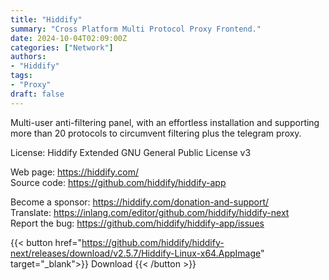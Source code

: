```yaml
---
title: "Hiddify"
summary: "Cross Platform Multi Protocol Proxy Frontend."
date: 2024-10-04T02:09:00Z
categories: ["Network"]
authors:
- "Hiddify"
tags: 
- "Proxy"
draft: false
---
```


Multi-user anti-filtering panel, with an effortless installation and supporting more than 20 protocols to circumvent filtering plus the telegram proxy.

License: Hiddify Extended GNU General Public License v3

Web page: <https://hiddify.com/>  
Source code: <https://github.com/hiddify/hiddify-app>

Become a sponsor: <https://hiddify.com/donation-and-support/>  
Translate: <https://inlang.com/editor/github.com/hiddify/hiddify-next>  
Report the bug: <https://github.com/hiddify/hiddify-app/issues>  

{{< button href="https://github.com/hiddify/hiddify-next/releases/download/v2.5.7/Hiddify-Linux-x64.AppImage" target="_blank">}}
Download
{{< /button >}}